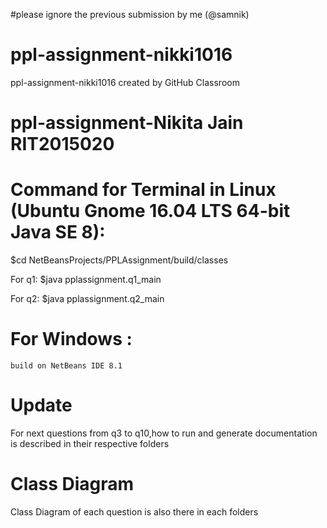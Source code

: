 #please ignore the previous submission by me (@samnik)

# ppl-assignment-nikki1016
ppl-assignment-nikki1016 created by GitHub Classroom

# ppl-assignment-Nikita Jain RIT2015020

# Command for Terminal in Linux (Ubuntu Gnome 16.04 LTS 64-bit Java SE 8):

  $cd NetBeansProjects/PPLAssignment/build/classes
  
  For q1:     $java pplassignment.q1_main
  
  For q2:     $java pplassignment.q2_main
 
# For Windows :
    build on NetBeans IDE 8.1
    
   #  Update
For next questions from q3 to q10,how to run and generate documentation is described in their respective folders

# Class Diagram
Class Diagram of each question is also there in each folders
